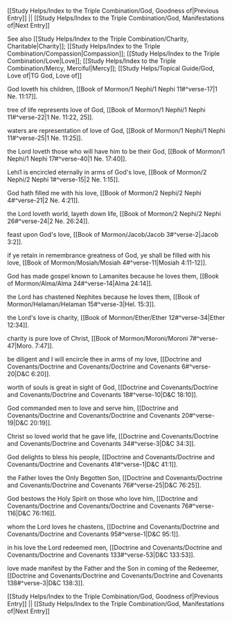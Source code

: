 [[Study Helps/Index to the Triple Combination/God, Goodness of|Previous Entry]]  ||  [[Study Helps/Index to the Triple Combination/God, Manifestations of|Next Entry]]

 See also [[Study Helps/Index to the Triple Combination/Charity, Charitable|Charity]]; [[Study Helps/Index to the Triple Combination/Compassion|Compassion]]; [[Study Helps/Index to the Triple Combination/Love|Love]]; [[Study Helps/Index to the Triple Combination/Mercy, Merciful|Mercy]]; [[Study Helps/Topical Guide/God, Love of|TG God, Love of]]

 God loveth his children, [[Book of Mormon/1 Nephi/1 Nephi 11#^verse-17|1 Ne. 11:17]].

 tree of life represents love of God, [[Book of Mormon/1 Nephi/1 Nephi 11#^verse-22|1 Ne. 11:22, 25]].

 waters are representation of love of God, [[Book of Mormon/1 Nephi/1 Nephi 11#^verse-25|1 Ne. 11:25]].

 the Lord loveth those who will have him to be their God, [[Book of Mormon/1 Nephi/1 Nephi 17#^verse-40|1 Ne. 17:40]].

 Lehi1 is encircled eternally in arms of God's love, [[Book of Mormon/2 Nephi/2 Nephi 1#^verse-15|2 Ne. 1:15]].

 God hath filled me with his love, [[Book of Mormon/2 Nephi/2 Nephi 4#^verse-21|2 Ne. 4:21]].

 the Lord loveth world, layeth down life, [[Book of Mormon/2 Nephi/2 Nephi 26#^verse-24|2 Ne. 26:24]].

 feast upon God's love, [[Book of Mormon/Jacob/Jacob 3#^verse-2|Jacob 3:2]].

 if ye retain in remembrance greatness of God, ye shall be filled with his love, [[Book of Mormon/Mosiah/Mosiah 4#^verse-11|Mosiah 4:11-12]].

 God has made gospel known to Lamanites because he loves them, [[Book of Mormon/Alma/Alma 24#^verse-14|Alma 24:14]].

 the Lord has chastened Nephites because he loves them, [[Book of Mormon/Helaman/Helaman 15#^verse-3|Hel. 15:3]].

 the Lord's love is charity, [[Book of Mormon/Ether/Ether 12#^verse-34|Ether 12:34]].

 charity is pure love of Christ, [[Book of Mormon/Moroni/Moroni 7#^verse-47|Moro. 7:47]].

 be diligent and I will encircle thee in arms of my love, [[Doctrine and Covenants/Doctrine and Covenants/Doctrine and Covenants 6#^verse-20|D&C 6:20]].

 worth of souls is great in sight of God, [[Doctrine and Covenants/Doctrine and Covenants/Doctrine and Covenants 18#^verse-10|D&C 18:10]].

 God commanded men to love and serve him, [[Doctrine and Covenants/Doctrine and Covenants/Doctrine and Covenants 20#^verse-19|D&C 20:19]].

 Christ so loved world that he gave life, [[Doctrine and Covenants/Doctrine and Covenants/Doctrine and Covenants 34#^verse-3|D&C 34:3]].

 God delights to bless his people, [[Doctrine and Covenants/Doctrine and Covenants/Doctrine and Covenants 41#^verse-1|D&C 41:1]].

 the Father loves the Only Begotten Son, [[Doctrine and Covenants/Doctrine and Covenants/Doctrine and Covenants 76#^verse-25|D&C 76:25]].

 God bestows the Holy Spirit on those who love him, [[Doctrine and Covenants/Doctrine and Covenants/Doctrine and Covenants 76#^verse-116|D&C 76:116]].

 whom the Lord loves he chastens, [[Doctrine and Covenants/Doctrine and Covenants/Doctrine and Covenants 95#^verse-1|D&C 95:1]].

 in his love the Lord redeemed men, [[Doctrine and Covenants/Doctrine and Covenants/Doctrine and Covenants 133#^verse-53|D&C 133:53]].

 love made manifest by the Father and the Son in coming of the Redeemer, [[Doctrine and Covenants/Doctrine and Covenants/Doctrine and Covenants 138#^verse-3|D&C 138:3]].

[[Study Helps/Index to the Triple Combination/God, Goodness of|Previous Entry]]  ||  [[Study Helps/Index to the Triple Combination/God, Manifestations of|Next Entry]]